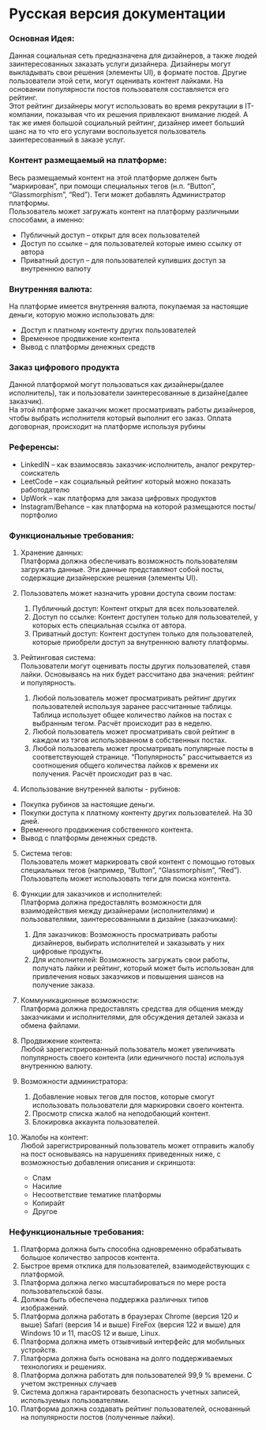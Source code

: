 # Русская версия документации
### Основная Идея:  
Данная социальная сеть предназначена для дизайнеров, а также людей заинтересованных заказать услуги дизайнера. Дизайнеры могут выкладывать свои решения (элементы UI), в формате постов. Другие пользователи этой сети, могут оценивать контент лайками. На основании популярности постов пользователя составляется его рейтинг.  
Этот рейтинг дизайнеры могут использовать во время рекрутации в IT-компании, показывая что их решения привлекают внимание людей. А так же имея большой социальный рейтинг, дизайнер имеет больший шанс на то что его услугами воспользуется пользователь заинтересованный в заказе услуг.

### Контент размещаемый на платформе:  
Весь размещаемый контент на этой платформе должен быть “маркирован”, при помощи специальных тегов (н.п. “Button”, “Glassmorphism”, “Red”). Теги может добавлять Администратор платформы.  
Пользователь может загружать контент на платформу различными способами, а именно:  
* Публичный доступ – открыт для всех пользователей
* Доступ по ссылке – для пользователей которые имею ссылку от автора
* Приватный доступ – для пользователей купивших доступ за внутреннюю валюту

### Внутренняя валюта:  
На платформе имеется внутренняя валюта, покупаемая за настоящие деньги, которую можно использовать для: 
* Доступ к платному контенту других пользователей
* Временное продвижение контента
* Вывод с платформы денежных средств

### Заказ цифрового продукта  
Данной платформой могут пользоваться как дизайнеры(далее исполнитель), так и пользователи заинтересованные в дизайне(далее заказчик).  
На этой платформе заказчик может просматривать работы дизайнеров, чтобы выбрать исполнителя который выполнит его заказ. Оплата договорная, происходит на платформе используя рубины

### Референсы:
* LinkedIN – как взаимосвязь заказчик-исполнитель, аналог рекрутер-соискатель
* LeetCode – как социальный рейтинг который можно показать работодателю
* UpWork – как платформа для заказа цифровых продуктов
* Instagram/Behance – как платформа на которой размещаются посты/портфолио

### Функциональные требования:

1. Хранение данных:  
Платформа должна обеспечивать возможность пользователям загружать данные. Эти данные представляют собой посты, содержащие дизайнерские решения (элементы UI).

2. Пользователь может назначить уровни доступа своим постам:  
    1. Публичный доступ: Контент открыт для всех пользователей.
    2. Доступ по ссылке: Контент доступен только для пользователей, у которых есть специальная ссылка от автора.
    3. Приватный доступ: Контент доступен только для пользователей, которые приобрели доступ за внутреннюю валюту платформы.

3. Рейтинговая система:  
Пользователи могут оценивать посты других пользователей, ставя лайки. Основываясь на них будет рассчитано два значения: рейтинг и популярность. 
    1. Любой пользователь может просматривать рейтинг других пользователей используя заранее рассчитанные таблицы. Таблица использует общее количество лайков на постах с выбранным тегом. Расчёт происходит раз в неделю.
    2. Любой пользователь может просматривать свой рейтинг в каждом из тэгов использованном в собственных постах.
    3. Любой пользователь может просматривать популярные посты в соответствующей странице. “Популярность” рассчитывается из соотношения общего количества лайков к времени их получения. Расчёт происходит раз в час.


4. Использование внутренней валюты - рубинов:  
* Покупка рубинов за настоящие деньги.
* Покупки доступа к платному контенту других пользователей. На 30 дней.
* Временного продвижения собственного контента.
* Вывод с платформы денежных средств.

5. Система тегов:  
Пользователь может маркировать свой контент с помощью готовых специальных тегов (например, “Button”, “Glassmorphism”, “Red”). Пользователь может использовать теги для поиска контента.

6. Функции для заказчиков и исполнителей:  
Платформа должна предоставлять возможности для взаимодействия между дизайнерами (исполнителями) и пользователями, заинтересованными в дизайне (заказчиками):
    1. Для заказчиков: Возможность просматривать работы дизайнеров, выбирать исполнителей и заказывать у них цифровые продукты.
    2. Для исполнителей: Возможность загружать свои работы, получать лайки и рейтинг, который может быть использован для привлечения новых заказчиков и повышения шансов на получение заказа.

7. Коммуникационные возможности:  
Платформа должна предоставлять средства для общения между заказчиками и исполнителями, для обсуждения деталей заказа и обмена файлами.

8. Продвижение контента:  
Любой зарегистрированный пользователь может увеличивать популярность своего контента (или единичного поста) используя внутреннюю валюту.

9. Возможности администратора:  
    1. Добавление новых тегов для постов, которые смогут использовать пользователи для маркировки своего контента.
    2. Просмотр списка жалоб на неподобающий контент.
    3. Блокировка аккаунта пользователей.

10. Жалобы на контент:  
Любой зарегистрированный пользователь может отправить жалобу на пост основываясь на нарушениях приведенных ниже, с возможностью добавления описания и скриншота:
    * Спам
    * Насилие
    * Несоответствие тематике платформы
    * Копирайт
    * Другое

### Нефункциональные требования:
1. Платформа должна быть способна одновременно обрабатывать большое количество запросов контента.
2. Быстрое время отклика для пользователей, взаимодействующих с платформой.
3. Платформа должна легко масштабироваться по мере роста пользовательской базы.
4. Должна быть обеспечена поддержка различных типов изображений.
5. Платформа должна работать в браузерах Chrome (версия 120 и выше) Safari (версия 14 и выше) FireFox (версия 122 и выше) для Windows 10 и 11, macOS 12 и выше, Linux.
6. Платформа должна иметь отзывчивый интерфейс для мобильных устройств.
7. Платформа должна быть основана на долго поддерживаемых технологиях и решениях.
8. Платформа должна работать для пользователей 99,9 % времени. С учетом экстренных случаев  
9. Система должна гарантировать безопасность учетных записей, используемых пользователями.
10. Платформа должна создавать рейтинг пользователей, основанный на популярности постов (полученные лайки).